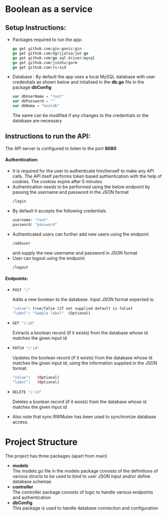 # Boolean as a service
## Setup Instructions:
- Packages required to run the app: 
  ```go
  go get github.com/gin-gonic/gin
  go get github.com/dgrijalva/jwt-go
  go get github.com/go-sql-driver/mysql
  go get github.com/jinzhu/gorm
  go get github.com/rs/xid
  ```
- Database :
  By default the app uses a local MySQL database with user credentials as shown below and intialised in the **db.go** file in the package **dbConfig**
   ```go
   var dbUserName = "root"
   var dbPassword = ""
   var dbName = "booldb"
   ```
   The same can be modified if any changes to the credentials or the database are necessary

## Instructions to run the API:
The API server is configured to listen to the port **8080**
#### Authentication:
- It is required for the user to authenticate him/herself to make any API calls. The API itself performs token based authentication with the help of cookies. The cookies expire after 5 minutes
- Authentication needs to be performed using the below endpoint by passing the username and password in the JSON format
  ```sh
  /login
  ```
- By default it accepts the following credentials 
  ```sh
  username: "root"
  password: "password"
- Authenticated users can further add new users using the endpoint
  ```sh
  /adduser
  ```
  and supply the new username and password in JSON format
- User can logout using the endpoint 
  ```sh
  /logout
  ```

#### Endpoints:
-  ```sh
   POST "/" 
   ```
   Adds a new boolean to the database. Input JSON format expected is:
   ```sh
   "value": true/false (If not supplied default is false)
   "label": "Sample label"  (Optional)
   ```
- ```sh
  GET "/:id"  
  ```
  Extracts a boolean record (if it exists) from the database whose id matches the given input id
- ```sh
  PATCH "/:id"
  ```
  Updates the boolean record (if it exists) from the database whose id matches the given input id, using the information supplied in the JSON format:
  ```sh
  "value":   (Optional)
  "label":   (Optional)
  ```
- ```sh
  DELETE "/:id"
  ```
  Deletes a boolean record (if it exists) from the database whose id matches the given input id

- Also note that sync.RWMutex has been used to synchronize database access.
  
# Project Structure
The project has three packages (apart from main)
- **models**  
The models.go file in the models package consists of the definitions of various structs to be used to bind to user JSON input and/or define database schemas
- **controller**  
  The controller package consists of logic to handle various endpoints and authentication
- **dbConfig**  
  This package is used to handle database connection and configuration
